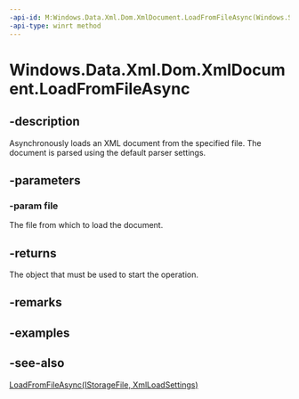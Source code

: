 ```yaml
---
-api-id: M:Windows.Data.Xml.Dom.XmlDocument.LoadFromFileAsync(Windows.Storage.IStorageFile)
-api-type: winrt method
---
```


<!-- Method syntax
public Windows.Foundation.IAsyncOperation<Windows.Data.Xml.Dom.XmlDocument> LoadFromFileAsync(Windows.Storage.IStorageFile file)
-->

# Windows.Data.Xml.Dom.XmlDocument.LoadFromFileAsync

## -description
Asynchronously loads an XML document from the specified file. The document is parsed using the default parser settings.

## -parameters
### -param file
The file from which to load the document.

## -returns
The object that must be used to start the operation.

## -remarks

## -examples

## -see-also
[LoadFromFileAsync(IStorageFile, XmlLoadSettings)](xmldocument_loadfromfileasync_590256742.md)